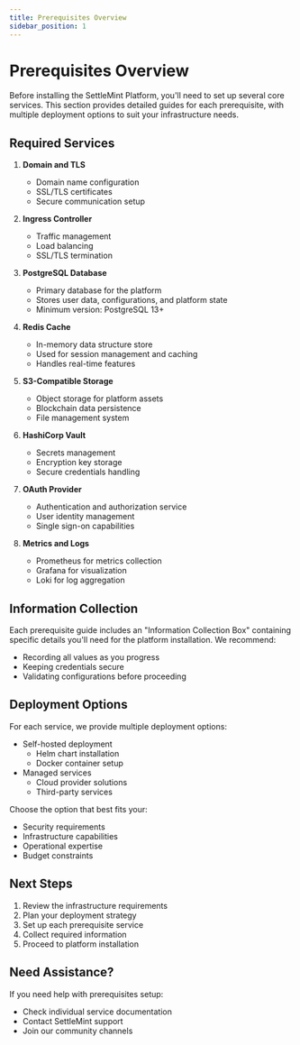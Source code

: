 ```yaml
---
title: Prerequisites Overview
sidebar_position: 1
---
```


# Prerequisites Overview

Before installing the SettleMint Platform, you'll need to set up several core services. This section provides detailed guides for each prerequisite, with multiple deployment options to suit your infrastructure needs.

## Required Services

1. **Domain and TLS**
   - Domain name configuration
   - SSL/TLS certificates
   - Secure communication setup

2. **Ingress Controller**
   - Traffic management
   - Load balancing
   - SSL/TLS termination

3. **PostgreSQL Database**
   - Primary database for the platform
   - Stores user data, configurations, and platform state
   - Minimum version: PostgreSQL 13+

4. **Redis Cache**
   - In-memory data structure store
   - Used for session management and caching
   - Handles real-time features

5. **S3-Compatible Storage**
   - Object storage for platform assets
   - Blockchain data persistence
   - File management system

6. **HashiCorp Vault**
   - Secrets management
   - Encryption key storage
   - Secure credentials handling

7. **OAuth Provider**
   - Authentication and authorization service
   - User identity management
   - Single sign-on capabilities

8. **Metrics and Logs**
   - Prometheus for metrics collection
   - Grafana for visualization
   - Loki for log aggregation

## Information Collection

Each prerequisite guide includes an "Information Collection Box" containing specific details you'll need for the platform installation. We recommend:
- Recording all values as you progress
- Keeping credentials secure
- Validating configurations before proceeding

## Deployment Options

For each service, we provide multiple deployment options:
- Self-hosted deployment
  - Helm chart installation
  - Docker container setup
- Managed services
  - Cloud provider solutions
  - Third-party services

Choose the option that best fits your:
- Security requirements
- Infrastructure capabilities
- Operational expertise
- Budget constraints

## Next Steps

1. Review the infrastructure requirements
2. Plan your deployment strategy
3. Set up each prerequisite service
4. Collect required information
5. Proceed to platform installation

## Need Assistance?

If you need help with prerequisites setup:
- Check individual service documentation
- Contact SettleMint support
- Join our community channels